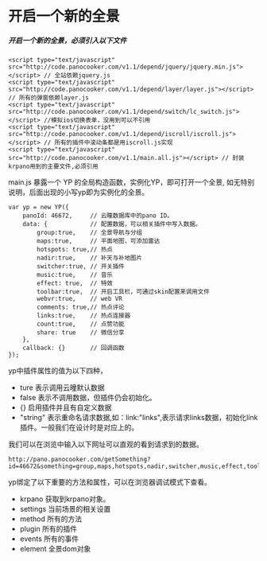 # 开启一个新的全景

##### 开启一个新的全景，必须引入以下文件

    <script type="text/javascript" src="http://code.panocooker.com/v1.1/depend/jquery/jquery.min.js"></script> // 全站依赖jquery.js
    <script type="text/javascript" src="http://code.panocooker.com/v1.1/depend/layer/layer.js"></script> // 所有的弹窗依赖layer.js
    <script type="text/javascript" src="http://code.panocooker.com/v1.1/depend/switch/lc_switch.js"></script> //模拟ios切换表单，没用到可以不引用
    <script type="text/javascript" src="http://code.panocooker.com/v1.1/depend/iscroll/iscroll.js"></script> // 所有的插件中滚动条都是用iscroll.js实现
    <script type="text/javascript" src="http://code.panocooker.com/v1.1/main.all.js"></script> // 封装krpano用到的主要文件,必须引用


main.js 暴露一个 YP 的全局构造函数，实例化YP，即可打开一个全景, 如无特别说明，后面出现的小写yp即为实例化的全景。

    var yp = new YP({
        panoId: 46672,     // 云曈数据库中的pano ID。 
        data: {            // 配置数据，可以相关插件中写入数据。
            group:true,    // 全景导航与分组 
            maps:true,     // 平面地图，可添加雷达
            hotspots: true,// 热点
            nadir:true,    // 补天与补地图片
            switcher:true, // 开关插件 
            music:true,    // 音乐
            effect: true,  // 特效
            toolbar:true,  // 开启工具栏，可通过skin配置来调用文件
            webvr:true,    // web VR
            comments: true,// 热点评论
            links:true,    // 热点连接器
            count:true,    // 点赞功能
            share: true    // 微信分享
        },
        callback: {}       // 回调函数
    });

yp中插件属性的值为以下四种，

- ture 表示调用云曈默认数据
- false 表示不调用数据，但插件仍会初始化。
- {} 启用插件并且有自定义数据
- "string" 表示重命名请求数据,如：link:"links",表示请求links数据，初始化link插件。一般我们在设计时是对应上的。

我们可以在浏览中输入以下网址可以直观的看到请求到的数据。

    http://pano.panocooker.com/getSomething?id=46672&something=group,maps,hotspots,nadir,switcher,music,effect,toolbar,webvr,comments,links,count

yp绑定了以下重要的方法和属性，可以在浏览器调试模式下查看。

- krpano  获取到krpano对象。
- settings 当前场景的相关设置
- method    所有的方法
- plugin    所有的插件 
- events    所有的事件
- element   全景dom对象

